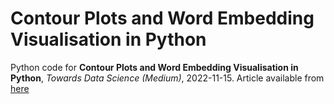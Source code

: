 # Contour Plots and Word Embedding Visualisation in Python
Python code for **Contour Plots and Word Embedding Visualisation in Python**, *Towards Data Science (Medium)*, 2022-11-15.
Article available from [here](https://medium.com/towards-data-science/contour-plots-and-word-embedding-visualisation-in-python-9dd2dacff6ac)
